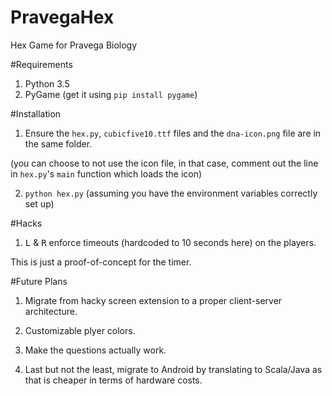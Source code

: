 # PravegaHex
Hex Game for Pravega Biology

#Requirements

1. Python 3.5
2. PyGame (get it using `pip install pygame`)

#Installation

1. Ensure the `hex.py`, `cubicfive10.ttf` files and the `dna-icon.png` file are in the same folder.
 
 (you can choose to not use the icon file, in that case, comment out the line in `hex.py`'s `main` function which loads the icon)
 
2. `python hex.py` (assuming you have the environment variables correctly set up)

#Hacks

1. <kbd>L</kbd> & <kbd>R</kbd> enforce timeouts (hardcoded to 10 seconds here) on the players.
 
 This is just a proof-of-concept for the timer.
 
 #Future Plans
 
 1. Migrate from hacky screen extension to a proper client-server architecture.
 
 2. Customizable plyer colors.
 
 3. Make the questions actually work.
 
 4. Last but not the least, migrate to Android by translating to Scala/Java as that is cheaper in terms of hardware costs.
